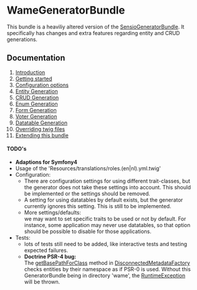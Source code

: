 WameGeneratorBundle
=====================

This bundle is a heaviliy altered version of the
[SensioGeneratorBundle](http://symfony.com/doc/3.0/bundles/SensioGeneratorBundle/index.html).
It specifically has changes and extra features regarding entity and CRUD generations.


## Documentation

1. [Introduction](Resources/doc/1_introduction.md#wamegeneratorbundle)
2. [Getting started](Resources/doc/2_getting_started.md#wamegeneratorbundle)
3. [Configuration options](Resources/doc/3_configuration.md#wamegeneratorbundle)
4. [Entity Generation](Resources/doc/4_entity_generation.md#wamegeneratorbundle)
5. [CRUD Generation](Resources/doc/5_crud_generation.md#wamegeneratorbundle)
6. [Enum Generation](Resources/doc/6_enum_generation.md#wamegeneratorbundle)
7. [Form Generation](Resources/doc/7_form_generation.md#wamegeneratorbundle)
8. [Voter Generation](Resources/doc/8_voter_generation.md#wamegeneratorbundle)
9. [Datatable Generation](Resources/doc/9_datatable_generation.md#wamegeneratorbundle)
10. [Overriding twig files](Resources/doc/10_overriding_twig.md#wamegeneratorbundle)
11. [Extending this bundle](Resources/doc/11_extending_bundle.md#wamegeneratorbundle)


#### TODO's

- **Adaptions for Symfony4**
- Usage of the 'Resources/translations/roles.(en|nl).yml.twig'
- Configuration: 
    - There are configuration settings for using different trait-classes,
but the generator does not take these settings into account.
This should be implemented or the settings should be removed.
    - A setting for using datatables by default exists, but the generator
    currently ignores this setting. This is still to be implemented.
    - More settings/defaults:  
    we may want to set specific traits to be used or not by default. 
    For instance, some application may never use datatables, so that
    option should be possible to disable for those applications.
- Tests:
    - lots of tests still need to be added, like interactive tests
     and testing expected failures.
     -  **Doctrine PSR-4 bug:**  
The  [getBasePathForClass](https://github.com/doctrine/DoctrineBundle/blob/1.7.1/Mapping/DisconnectedMetadataFactory.php#L151) 
method in 
[DisconnectedMetadataFactory](https://github.com/doctrine/DoctrineBundle/blob/1.7.1/Mapping/DisconnectedMetadataFactory.php)
checks entities by their namespace as if PSR-0 is used. Without this
GeneratorBundle being in directory 'wame', the 
[RuntimeException](https://github.com/doctrine/DoctrineBundle/blob/1.6.12/Mapping/DisconnectedMetadataFactory.php#L158) 
will be thrown.
